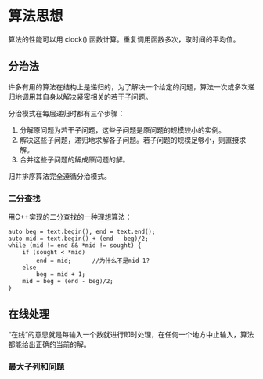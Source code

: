 # 算法思想

算法的性能可以用 clock() 函数计算。重复调用函数多次，取时间的平均值。

## 分治法

许多有用的算法在结构上是递归的，为了解决一个给定的问题，算法一次或多次递归地调用其自身以解决紧密相关的若干子问题。

分治模式在每层递归时都有三个步骤：
1. 分解原问题为若干子问题，这些子问题是原问题的规模较小的实例。
2. 解决这些子问题，递归地求解各子问题。若子问题的规模足够小，则直接求解。
3. 合并这些子问题的解成原问题的解。
   
归并排序算法完全遵循分治模式。

### 二分查找

用C++实现的二分查找的一种理想算法：

    auto beg = text.begin(), end = text.end();
    auto mid = text.begin() + (end - beg)/2;
    while (mid != end && *mid != sought) {
        if (sought < *mid)
            end = mid;      //为什么不是mid-1?
        else
            beg = mid + 1;
        mid = beg + (end - beg)/2;
    }


## 在线处理

“在线”的意思就是每输入一个数就进行即时处理，在任何一个地方中止输入，算法都能给出正确的当前的解。

### 最大子列和问题
